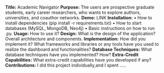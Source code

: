 **Title:** Academic Navigator
**Purpose:** The users are prospective graduate students, early career researchers, who wants to explore authors, universities, and coauthor networks.
**Demo:** LINK
**Installation:** 
  • How to install dependencies (pip install -r requirements.txt)
	•	How to start databases (MySQL, MongoDB, Neo4j)
	•	Basic instructions on how to run .py. 
**Usage:** How to use it? 
**Design:** What is the design of the application? Overall architecture and components. 
**Implementation:** How did you implement it? What frameworks and libraries or any tools have you used to realize the dashboard and functionalities? 
**Database Techniques:** What database techniques have you implemented? How? 
**Extra-Credit Capabilities:** What extra-credit capabilities have you developed if any? 
**Contributions:** I did this project individually,and I spent .....
